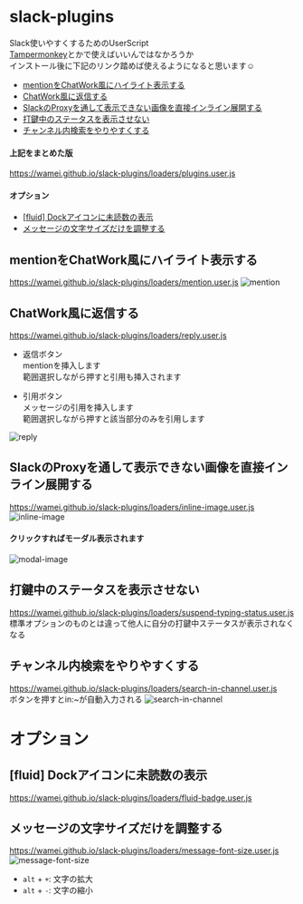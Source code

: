 # slack-plugins
Slack使いやすくするためのUserScript  
[Tampermonkey](https://chrome.google.com/webstore/detail/tampermonkey/dhdgffkkebhmkfjojejmpbldmpobfkfo?hl=ja)とかで使えばいいんではなかろうか  
インストール後に下記のリンク踏めば使えるようになると思います☺️

- [mentionをChatWork風にハイライト表示する](#mentionをchatwork風にハイライト表示する)
- [ChatWork風に返信する](#chatwork風に返信する)
- [SlackのProxyを通して表示できない画像を直接インライン展開する](#slackのproxyを通して表示できない画像を直接インライン展開する)
- [打鍵中のステータスを表示させない](#打鍵中のステータスを表示させない)
- [チャンネル内検索をやりやすくする](#チャンネル内検索をやりやすくする)

#### 上記をまとめた版
https://wamei.github.io/slack-plugins/loaders/plugins.user.js


#### オプション
- [[fluid] Dockアイコンに未読数の表示](#fluid-dockアイコンに未読数の表示)
- [メッセージの文字サイズだけを調整する](#メッセージの文字サイズだけを調整する)

## mentionをChatWork風にハイライト表示する
https://wamei.github.io/slack-plugins/loaders/mention.user.js
![mention](https://user-images.githubusercontent.com/2811188/38767201-4ea94346-4018-11e8-8a3d-c57035311a2e.png)

## ChatWork風に返信する
https://wamei.github.io/slack-plugins/loaders/reply.user.js  
- 返信ボタン  
mentionを挿入します  
範囲選択しながら押すと引用も挿入されます  
  
- 引用ボタン  
メッセージの引用を挿入します  
範囲選択しながら押すと該当部分のみを引用します  

![reply](https://user-images.githubusercontent.com/2811188/38855966-09474484-4260-11e8-9c0f-733446ae075b.PNG)

## SlackのProxyを通して表示できない画像を直接インライン展開する
https://wamei.github.io/slack-plugins/loaders/inline-image.user.js
![inline-image](https://user-images.githubusercontent.com/2811188/38767762-7e2d0fee-4022-11e8-8693-2be3c1d38d36.png)
#### クリックすればモーダル表示されます
![modal-image](https://user-images.githubusercontent.com/2811188/38856326-13c046bc-4261-11e8-94bf-da6e54d5dff3.PNG)

## 打鍵中のステータスを表示させない
https://wamei.github.io/slack-plugins/loaders/suspend-typing-status.user.js  
標準オプションのものとは違って他人に自分の打鍵中ステータスが表示されなくなる

## チャンネル内検索をやりやすくする
https://wamei.github.io/slack-plugins/loaders/search-in-channel.user.js  
ボタンを押すとin:~が自動入力される
![search-in-channel](https://user-images.githubusercontent.com/2811188/39082895-7d1c03bc-4595-11e8-9a88-64a4777437b2.png)

# オプション

## [fluid] Dockアイコンに未読数の表示
https://wamei.github.io/slack-plugins/loaders/fluid-badge.user.js  

## メッセージの文字サイズだけを調整する
https://wamei.github.io/slack-plugins/loaders/message-font-size.user.js  
![message-font-size](https://user-images.githubusercontent.com/2811188/39223602-ecfaaf9a-487d-11e8-93b3-603c305f2b4a.png)
- ``alt`` + ``+``: 文字の拡大
- ``alt`` + ``-``: 文字の縮小
